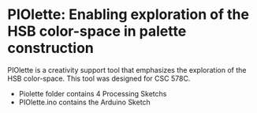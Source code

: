 # PIOlette: Enabling exploration of the HSB color-space in palette construction

PIOlette is a creativity support tool that emphasizes the exploration of the HSB color-space. This tool was designed for CSC 578C.

- Piolette folder contains 4 Processing Sketchs
- PIOlette.ino contains the Arduino Sketch

